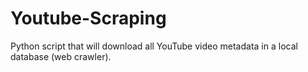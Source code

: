 # Youtube-Scraping

Python script that will download all YouTube video metadata in a local database (web crawler).
